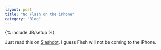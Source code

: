 ```yaml
---
layout: post
title: "No Flash on the iPhone"
category: "Blog"
---
```

{% include JB/setup %}

Just read this on [Slashdot](http://mobile.slashdot.org/article.pl?sid=08/03/06/0429207&from=rss). I guess Flash will not be coming to the iPhone.